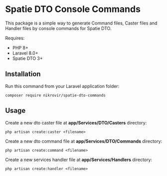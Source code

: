 # Spatie DTO Console Commands

This package is a simple way to generate Command files, Caster files and Handler files by console commands for Spatie DTO.

Requires:
- PHP 8+
- Laravel 8.0+
- Spatie DTO 3+

## Installation

Run this command from your Laravel application folder:

    composer require nikrovir/spatie-dto-commands

## Usage

Create a new dto caster file at **app/Services/DTO/Casters** directory:

    php artisan create:caster <filename>

Create a new dto command file at **app/Services/DTO/Commands** directory:

    php artisan create:command <filename>

Create a new services handler file at **app/Services/Handlers** directory:

    php artisan create:handler <filename>

